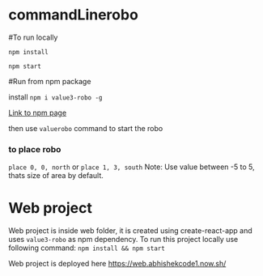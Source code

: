 # commandLinerobo


#To run locally 

`npm install`

`npm start`

#Run from npm package 

install `npm i value3-robo -g`

[Link to npm page](https://www.npmjs.com/package/value3-robo)


then use  `valuerobo` command to start the robo


### to place robo 
`place 0, 0, north` or `place 1, 3, south`
Note: Use value between -5 to 5, thats size of area by default.



# Web project

Web project is inside web folder, it is created using create-react-app and uses `value3-robo` as npm dependency. To run this project locally use following command: 
 `npm install && npm start`


Web project is deployed here https://web.abhishekcode1.now.sh/
